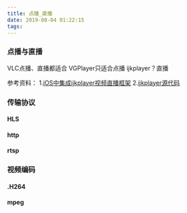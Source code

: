 ```yaml
---
title: 点播_直播
date: 2019-08-04 01:22:15
tags:
---
```


### 点播与直播

VLC点播、直播都适合
VGPlayer只适合点播
ijkplayer？直播 

参考资料：
1.[iOS中集成ijkplayer视频直播框架](https://www.jianshu.com/p/1f06b27b3ac0)
2.[ijkplayer源代码](https://github.com/Bilibili/ijkplayer)

### 传输协议


#### HLS


#### http


#### rtsp


### 视频编码


#### .H264


#### mpeg

